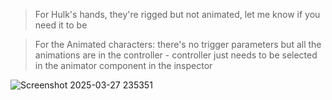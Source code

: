 > For Hulk's hands, they're rigged but not animated, let me know if you need it to be

> For the Animated characters: there's no trigger parameters but all the animations are in the controller - controller just needs to be selected in the animator component in the inspector


![Screenshot 2025-03-27 235351](https://github.com/user-attachments/assets/63af6655-4a26-449d-a0d1-7a4498e063e4)
